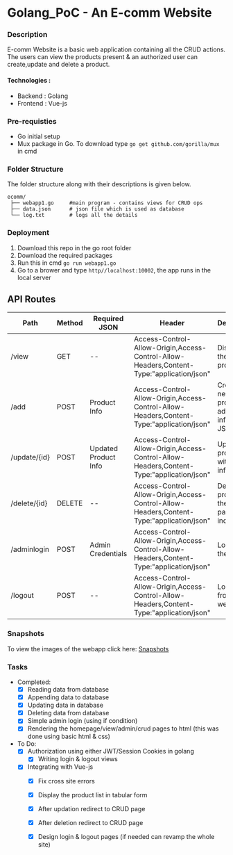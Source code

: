 # Golang_PoC - An E-comm Website
### Description
E-comm Website is a basic web application containing all the CRUD actions. The users can view the products present &amp; an authorized user can create,update and delete a product.
#### Technologies :
* Backend : Golang
* Frontend : Vue-js

### Pre-requisties 
* Go initial setup
* Mux package in Go. To download type `go get github.com/gorilla/mux` in cmd

### Folder Structure
The folder structure along with their descriptions is given below.

    ecomm/
     ├── webapp1.go     #main program - contains views for CRUD ops
     ├── data.json      # json file which is used as database 
     └── log.txt        # logs all the details    
                 
### Deployment
1. Download this repo in the go root folder
2. Download the required packages
3. Run this in cmd `go run webapp1.go`
4. Go to a brower and type `http//localhost:10002`, the app runs in the local server

## API Routes

Path | Method | Required JSON | Header | Description
---|---|---|---|---
/view | GET | -- | Access-Control-Allow-Origin,Access-Control-Allow-Headers,Content-Type:"application/json" | Displays the list of products
/add | POST | Product Info |Access-Control-Allow-Origin,Access-Control-Allow-Headers,Content-Type:"application/json" | Creates a new products by adding the info to JSON file
/update/{id} | POST |Updated Product Info | Access-Control-Allow-Origin,Access-Control-Allow-Headers,Content-Type:"application/json" | Update the product with new info
/delete/{id} | DELETE |--| Access-Control-Allow-Origin,Access-Control-Allow-Headers,Content-Type:"application/json" | Deletes the product at the particular index
/adminlogin | POST |Admin Credentials| Access-Control-Allow-Origin,Access-Control-Allow-Headers,Content-Type:"application/json" | Login into the website
/logout | POST |--| Access-Control-Allow-Origin,Access-Control-Allow-Headers,Content-Type:"application/json" | Logout from the website

### Snapshots 
To view the images of the webapp click here:
[Snapshots](SNAPSHOTS.md)

### Tasks
* Completed:
    - [x] Reading data from database
    - [x] Appending data to database
    - [x] Updating data in database
    - [x] Deleting data from database
    - [x] Simple admin login (using if condition)
    - [x] Rendering the homepage/view/admin/crud pages to html (this was done using basic html & css)
    
* To Do:
    - [x] Authorization using either JWT/Session Cookies in golang
         - [x] Writing login & logout views
    - [x] Integrating with Vue-js
         - [x] Fix cross site errors
         - [x] Display the product list in tabular form
         - [x] After updation redirect to CRUD page
         - [x] After deletion redirect to CRUD page
         - [x] Design login & logout pages (if needed can revamp the whole site)
         
   





                
          
